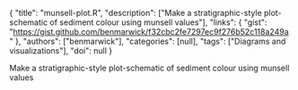 {
  "title": "munsell-plot.R",
  "description": ["Make a stratigraphic-style plot-schematic of sediment colour using munsell values"],
  "links": {
    "gist": "https://gist.github.com/benmarwick/f32cbc2fe7297ec9f276b52c118a249a"
  },
  "authors": ["benmarwick"],
  "categories": [null],
  "tags": ["Diagrams and visualizations"],
  "doi": null
}

<!-- Generated by csv2md.R – do not edit by hand -->

Make a stratigraphic-style plot-schematic of sediment colour using munsell values